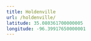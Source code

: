 ```yaml
---
title: Holdenville
url: /holdenville/
latitude: 35.080361700000005
longitude: -96.39917650000001
---
```

